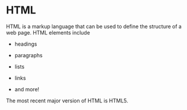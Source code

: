 # HTML


HTML is a markup language that can be used to define the structure of a web page. HTML elements include



* headings



* paragraphs



* lists



* links



* and more!



The most recent major version of HTML is HTML5.